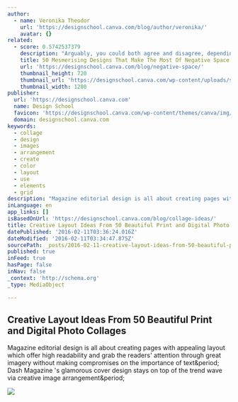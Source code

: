 ```yaml
---
author:
  - name: Veronika Theodor
    url: 'https://designschool.canva.com/blog/author/veronika/'
    avatar: {}
related:
  - score: 0.5742537379
    description: "Arguably, you could both agree and disagree, depending on what the situation is pertaining to. If you're talking about cheese on your pizza versus interest on your credit card, the answer is obvious (unless you're lactose intolerant, which makes this case a lose lose). But what about design, is less truly more?"
    title: 50 Mesmerising Designs That Make The Most Of Negative Space
    url: 'https://designschool.canva.com/blog/negative-space/'
    thumbnail_height: 720
    thumbnail_url: 'https://designschool.canva.com/wp-content/uploads/sites/2/2015/07/50-Mesmerising-Designs-That-Make-The-Most-Of-Negative-Space_Facebook.png'
    thumbnail_width: 1280
publisher:
  url: 'https://designschool.canva.com'
  name: Design School
  favicon: 'https://designschool.canva.com/wp-content/themes/canva/img/icons/favicon.ico'
  domain: designschool.canva.com
keywords:
  - collage
  - design
  - images
  - arrangement
  - create
  - color
  - layout
  - use
  - elements
  - grid
description: "Magazine editorial design is all about creating pages with appealing layout which offer high readability and grab the readers' attention through great imagery without making compromises on the importance of text. Dash Magazine 's glamorous cover design stays on top of the trend wave via creative image arrangement."
inLanguage: en
app_links: []
isBasedOnUrl: 'https://designschool.canva.com/blog/collage-ideas/'
title: Creative Layout Ideas From 50 Beautiful Print and Digital Photo Collages
datePublished: '2016-02-11T03:36:24.016Z'
dateModified: '2016-02-11T03:34:47.875Z'
sourcePath: _posts/2016-02-11-creative-layout-ideas-from-50-beautiful-print-and-digital-ph.md
published: true
inFeed: true
hasPage: false
inNav: false
_context: 'http://schema.org'
_type: MediaObject

---
```

<article style=""><h1>Creative Layout Ideas From 50 Beautiful Print and Digital Photo Collages</h1><p>Magazine editorial design is all about creating pages with appealing layout which offer high readability and grab the readers' attention through great imagery without making compromises on the importance of text&amp;period; Dash Magazine 's glamorous cover design stays on top of the trend wave via creative image arrangement&amp;period;</p><img src="https://designschool.canva.com/wp-content/uploads/sites/2/2016/02/Photo-Collage_FACEBOOK.png" /></article>